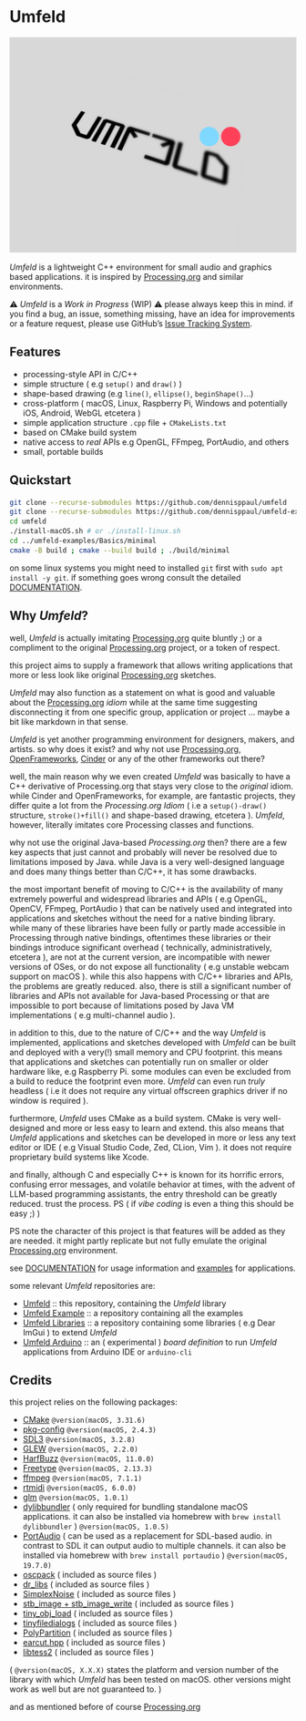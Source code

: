 # Umfeld

![umfeld-logotype-3D](assets/umfeld-logotype-3D.png)

*Umfeld* is a lightweight C++ environment for small audio and graphics based applications. it is inspired by [Processing.org](https://processing.org) and similar environments.

⚠️ *Umfeld* is a *Work in Progress* (WIP) ⚠️ please always keep this in mind. if you find a bug, an issue, something missing, have an idea for improvements or a feature request, please use GitHub’s [Issue Tracking System](https://github.com/dennisppaul/umfeld/issues).

## Features

- processing-style API in C/C++
- simple structure ( e.g `setup()` and `draw()` )
- shape-based drawing (e.g `line()`, `ellipse()`, `beginShape()`…)
- cross-platform ( macOS, Linux, Raspberry Pi, Windows and potentially iOS, Android, WebGL etcetera )
- simple application structure `.cpp` file + `CMakeLists.txt`
- based on CMake build system
- native access to *real* APIs e.g OpenGL, FFmpeg, PortAudio, and others
- small, portable builds

## Quickstart

```sh
git clone --recurse-submodules https://github.com/dennisppaul/umfeld
git clone --recurse-submodules https://github.com/dennisppaul/umfeld-examples
cd umfeld
./install-macOS.sh # or ./install-linux.sh
cd ../umfeld-examples/Basics/minimal
cmake -B build ; cmake --build build ; ./build/minimal
```

on some linux systems you might need to installed `git` first with `sudo apt install -y git`. if something goes wrong consult the detailed [DOCUMENTATION](documentation/DOCUMENTATION.md).

## Why *Umfeld*?

well, *Umfeld* is actually imitating [Processing.org](https://processing.org) quite bluntly ;) or a compliment to the original [Processing.org](https://processing.org) project, or a token of respect.

this project aims to supply a framework that allows writing applications that more or less look like original [Processing.org](https://processing.org) sketches.

*Umfeld* may also function as a statement on what is good and valuable about the [Processing.org](https://processing.org) *idiom* while at the same time suggesting disconnecting it from one specific group, application or project … maybe a bit like markdown in that sense.

*Umfeld* is yet another programming environment for designers, makers, and artists. so why does it exist? and why not use [Processing.org](https://processing.org), [OpenFrameworks](https://openframeworks.cc), [Cinder](https://libcinder.org) or any of the other frameworks out there?

well, the main reason why we even created *Umfeld* was basically to have a C++ derivative of Processing.org that stays very close to the *original* idiom. while Cinder and OpenFrameworks, for example, are fantastic projects, they differ quite a lot from the *Processing.org Idiom* ( i.e a `setup()-draw()` structure, `stroke()+fill()` and shape-based drawing, etcetera ). *Umfeld*, however, literally imitates core Processing classes and functions.

why not use the original Java-based *Processing.org* then? there are a few key aspects that just cannot and probably will never be resolved due to limitations imposed by Java. while Java is a very well-designed language and does many things better than C/C++, it has some drawbacks.

the most important benefit of moving to C/C++ is the availability of many extremely powerful and widespread libraries and APIs ( e.g OpenGL, OpenCV, FFmpeg, PortAudio ) that can be natively used and integrated into applications and sketches without the need for a native binding library. while many of these libraries have been fully or partly made accessible in Processing through native bindings, oftentimes these libraries or their bindings introduce significant overhead ( technically, administratively, etcetera ), are not at the current version, are incompatible with newer versions of OSes, or do not expose all functionality ( e.g unstable webcam support on macOS ). while this also happens with C/C++ libraries and APIs, the problems are greatly reduced. also, there is still a significant number of libraries and APIs not available for Java-based Processing or that are impossible to port because of limitations posed by Java VM implementations ( e.g multi-channel audio ).

in addition to this, due to the nature of C/C++ and the way *Umfeld* is implemented, applications and sketches developed with *Umfeld* can be built and deployed with a very(!) small memory and CPU footprint. this means that applications and sketches can potentially run on smaller or older hardware like, e.g Raspberry Pi. some modules can even be excluded from a build to reduce the footprint even more. *Umfeld* can even run *truly* headless ( i.e it does not require any virtual offscreen graphics driver if no window is required ).

furthermore, *Umfeld* uses CMake as a build system. CMake is very well-designed and more or less easy to learn and extend. this also means that *Umfeld* applications and sketches can be developed in more or less any text editor or IDE ( e.g Visual Studio Code, Zed, CLion, Vim ). it does not require proprietary build systems like Xcode.

and finally, although C and especially C++ is known for its horrific errors, confusing error messages, and volatile behavior at times, with the advent of LLM-based programming assistants, the entry threshold can be greatly reduced. trust the process. PS ( if *vibe coding* is even a thing this should be easy ;) )

PS note the character of this project is that features will be added as they are needed. it might partly replicate but not fully emulate the original [Processing.org](https://processing.org) environment.

see [DOCUMENTATION](documentation/DOCUMENTATION.md) for usage information and [examples](https://github.com/dennisppaul/umfeld-examples) for applications.

some relevant *Umfeld* repositories are:

- [Umfeld](https://github.com/dennisppaul/umfeld) :: this repository, containing the *Umfeld* library
- [Umfeld Example](https://github.com/dennisppaul/umfeld-examples) :: a repository containing all the examples
- [Umfeld Libraries](https://github.com/dennisppaul/umfeld-libraries) :: a repository containing some libraries ( e.g Dear ImGui ) to extend *Umfeld*
- [Umfeld Arduino](https://github.com/dennisppaul/umfeld-arduino) :: an ( experimental ) *board definition* to run *Umfeld* applications from Arduino IDE or `arduino-cli`

## Credits

this project relies on the following packages:

- [CMake](https://cmake.org/) `@version(macOS, 3.31.6)`
- [pkg-config](https://www.freedesktop.org/wiki/Software/pkg-config/) `@version(macOS, 2.4.3)`
- [SDL3](https://www.libsdl.org) `@version(macOS, 3.2.8)`
- [GLEW](https://glew.sourceforge.net/) `@version(macOS, 2.2.0)`
- [HarfBuzz](https://github.com/harfbuzz/harfbuzz) `@version(macOS, 11.0.0)`
- [Freetype](https://www.freetype.org/) `@version(macOS, 2.13.3)`
- [ffmpeg](https://ffmpeg.org) `@version(macOS, 7.1.1)`
- [rtmidi](https://github.com/thestk/rtmidi) `@version(macOS, 6.0.0)`
- [glm](https://glm.g-truc.net/) `@version(macOS, 1.0.1)`
- [dylibbundler](https://github.com/auriamg/macdylibbundler) ( only required for bundling standalone macOS applications. it can also be installed via homebrew with `brew install dylibbundler` ) `@version(macOS, 1.0.5)`
- [PortAudio](https://www.portaudio.com) ( can be used as a replacement for SDL-based audio. in contrast to SDL it can output audio to multiple channels. it can also be installed via homebrew with `brew install portaudio` ) `@version(macOS, 19.7.0)`
- [oscpack](http://www.rossbencina.com/code/oscpack) ( included as source files )
- [dr_libs](https://github.com/mackron/dr_libs) ( included as source files )
- [SimplexNoise](https://github.com/SRombauts/SimplexNoise) ( included as source files )
- [stb_image + stb_image_write](https://github.com/nothings/stb) ( included as source files )
- [tiny_obj_load](https://github.com/tinyobjloader/tinyobjloader) ( included as source files )
- [tinyfiledialogs](https://sourceforge.net/projects/tinyfiledialogs/) ( included as source files )
- [PolyPartition](https://github.com/ivanfratric/polypartition) ( included as source files )
- [earcut.hpp](https://github.com/mapbox/earcut.hpp) ( included as source files )
- [libtess2](https://github.com/memononen/libtess2) ( included as source files )

( `@version(macOS, X.X.X)` states the platform and version number of the library with which *Umfeld* has been tested on macOS. other versions might work as well but are not guaranteed to. )

and as mentioned before of course [Processing.org](https://processing.org)
